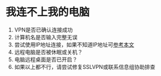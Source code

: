 # 我连不上我的电脑

1. VPN是否已确认连接成功
2. 计算机名是否输入完整无误
3. 尝试使用IP地址连接，如果不知道IP地址可[参考本文](/question/网络使用问题/查看ip)
4. 远程电脑是否被休眠或关机？
5. 电脑远程桌面是否已开启？
6. 如果以上都不行，请尝试修复SSLVPN或联系信息组协助排查
